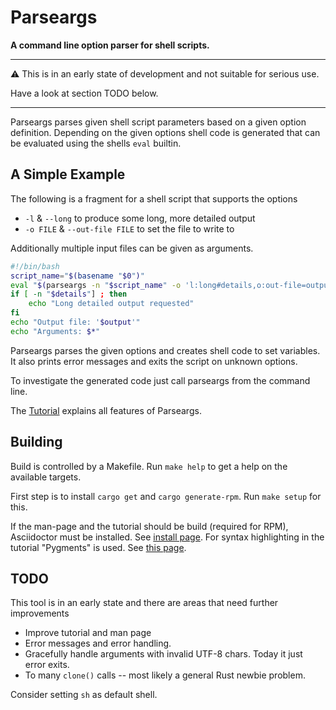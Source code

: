 
# Parseargs

**A command line option parser for shell scripts.**

---
:warning: This is in an early state of
development and not suitable for serious use.

Have a look at section TODO below.

---

Parseargs parses given shell script parameters based on a given
option definition. Depending on the given options shell code is
generated that can be evaluated using the shells `eval` builtin.

## A Simple Example

The following is a fragment for a shell script that supports
the options
* `-l` & `--long` to produce some long, more detailed output
* `-o FILE` & `--out-file FILE` to set the file to write to

Additionally multiple input files can be given as arguments.

```bash
#!/bin/bash
script_name="$(basename "$0")"
eval "$(parseargs -n "$script_name" -o 'l:long#details,o:out-file=output' )"
if [ -n "$details"] ; then
    echo "Long detailed output requested"
fi
echo "Output file: '$output'"
echo "Arguments: $*"
```

Parseargs parses the given options and creates shell code to set
variables. It also prints error messages and exits the script on
unknown options.

To investigate the generated code just call parseargs from the
command line.

The [Tutorial](https://rakus.github.io/parseargs/) explains all features of
Parseargs.

## Building

Build is controlled by a Makefile.  Run `make help` to get a help on the
available targets.

First step is to install `cargo get` and `cargo generate-rpm`. Run `make setup`
for this.

If the man-page and the tutorial should be build (required for RPM),
Asciidoctor must be installed.  See [install
page](https://docs.asciidoctor.org/asciidoctor/latest/install/). For syntax
highlighting in the tutorial "Pygments" is used. See [this
page](https://docs.asciidoctor.org/asciidoctor/latest/syntax-highlighting/pygments/).


## TODO

This tool is in an early state and there are areas that need further
improvements

* Improve tutorial and man page
* Error messages and error handling.
* Gracefully handle arguments with invalid UTF-8 chars. Today it just error exits.
* To many `clone()` calls -- most likely a general Rust newbie problem.

Consider setting `sh` as default shell.

